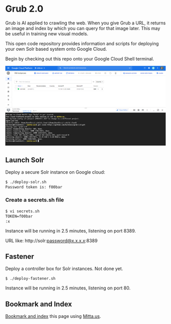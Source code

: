 # Grub 2.0
Grub is AI applied to crawling the web. When you give Grub a URL, it returns an image and index by which you can query for that image later. This may be useful in training new visual models.

This open code repository provides information and scripts for deploying your own Solr based system onto Google Cloud.

Begin by checking out this repo onto your Google Cloud Shell terminal.

![foo](https://github.com/kordless/grub-2.0/blob/main/docs/googlecloud.PNG?raw=true)


## Launch Solr
Deploy a secure Solr instance on Google cloud:

```
$ ./deploy-solr.sh
Password token is: f00bar
```

### Create a secrets.sh file

```
$ vi secrets.sh
TOKEN=f00bar
:x
```

Instance will be running in 2.5 minutes, listening on port 8389.

URL like: http://solr:password@x.x.x.x:8389

## Fastener
Deploy a controller box for Solr instances. Not done yet.

```
$ ./deploy-fastener.sh
```

Instance will be running in 2.5 minutes, listening on port 80.

## Bookmark and Index
[Bookmark and index](https://mitta.us/https://github.com/kordless/mitta-deploy/) this page using [Mitta.us](https://mitta.us/https://github.com/kordless/mitta-deploy/).

